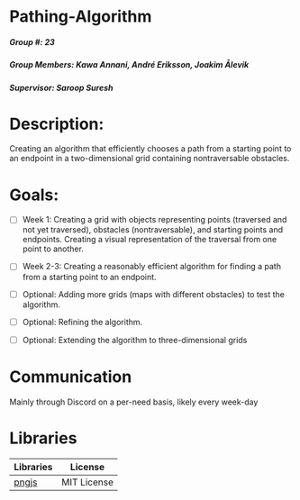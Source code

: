 # Pathing-Algorithm
##### Group #: 23
##### Group Members: Kawa Annani, André Eriksson, Joakim Ålevik
##### Supervisor: Saroop Suresh

# Description:
Creating an algorithm that efficiently chooses a path from a starting point
to an endpoint in a two-dimensional grid containing nontraversable
obstacles.

# Goals:
- [ ] Week 1: Creating a grid with objects representing points (traversed
and not yet traversed), obstacles (nontraversable), and starting points
and endpoints. Creating a visual representation of the traversal from
one point to another.

- [ ] Week 2-3: Creating a reasonably efficient algorithm for finding a path
from a starting point to an endpoint.

- [ ] Optional: Adding more grids (maps with different obstacles) to test
the algorithm.

- [ ] Optional: Refining the algorithm.

- [ ] Optional: Extending the algorithm to three-dimensional grids

# Communication 
Mainly through Discord on a per-need basis, likely every week-day

# Libraries

| Libraries     | License       |
| ------------- | ------------- |
| [pngjs](https://github.com/lukeapage/pngjs)  | MIT License  |
